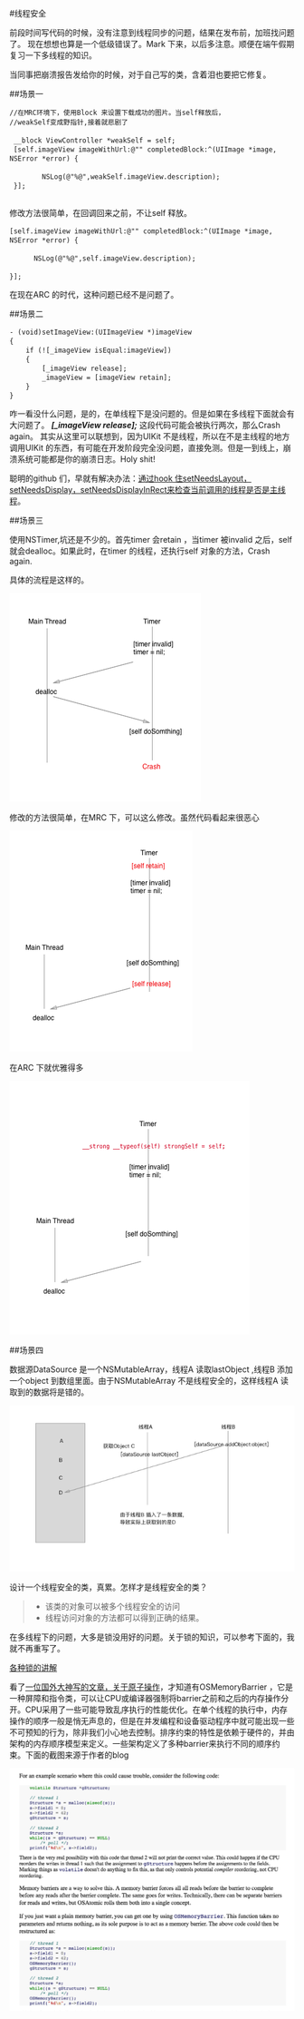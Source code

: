#线程安全

前段时间写代码的时候，没有注意到线程同步的问题，结果在发布前，加班找问题了。
现在想想也算是一个低级错误了。Mark 下来，以后多注意。顺便在端午假期复习一下多线程的知识。




当同事把崩溃报告发给你的时候，对于自己写的类，含着泪也要把它修复。

##场景一
```
//在MRC环境下，使用Block 来设置下载成功的图片。当self释放后，
//weakSelf变成野指针,接着就悲剧了

 __block ViewController *weakSelf = self;
 [self.imageView imageWithUrl:@"" completedBlock:^(UIImage *image, NSError *error) {
        
        NSLog(@"%@",weakSelf.imageView.description);
 }];
    
```


修改方法很简单，在回调回来之前，不让self 释放。

```
[self.imageView imageWithUrl:@"" completedBlock:^(UIImage *image, NSError *error) {
        
      NSLog(@"%@",self.imageView.description);
             
}];
```

在现在ARC 的时代，这种问题已经不是问题了。

##场景二

```
- (void)setImageView:(UIImageView *)imageView
{
    if (![_imageView isEqual:imageView])
    {
        [_imageView release];
        _imageView = [imageView retain];
    }
}

```

咋一看没什么问题，是的，在单线程下是没问题的。但是如果在多线程下面就会有大问题了。
***[_imageView release];*** 这段代码可能会被执行两次，那么Crash again。
其实从这里可以联想到，因为UIKit 不是线程，所以在不是主线程的地方调用UIKit 的东西，有可能在开发阶段完全没问题，直接免测。但是一到线上，崩溃系统可能都是你的崩溃日志。Holy shit!

聪明的github 们，早就有解决办法：[通过hook 住setNeedsLayout，setNeedsDisplay，setNeedsDisplayInRect来检查当前调用的线程是否是主线程](https://gist.github.com/steipete/5664345)。


##场景三

使用NSTimer,坑还是不少的。首先timer 会retain ，当timer 被invalid 之后，self 就会dealloc。如果此时，在timer 的线程，还执行self 对象的方法，Crash again.

具体的流程是这样的。

![](./1.png)

修改的方法很简单，在MRC 下，可以这么修改。虽然代码看起来很恶心

![](./2.png)

在ARC 下就优雅得多

![](./3.png)

##场景四

数据源DataSource 是一个NSMutableArray，线程A 读取lastObject ,线程B 添加一个object 到数组里面。由于NSMutableArray 不是线程安全的，这样线程A 读取到的数据将是错的。


![](./4.png)

设计一个线程安全的类，真累。怎样才是线程安全的类？
> * 该类的对象可以被多个线程安全的访问
> * 线程访问对象的方法都可以得到正确的结果。

在多线程下的问题，大多是锁没用好的问题。关于锁的知识，可以参考下面的，我就不再重写了。

[各种锁的讲解](http://www.jianshu.com/p/35dd92bcfe8c)

看了[一位国外大神写的文章，关于原子操作](https://www.mikeash.com/pyblog/friday-qa-2011-03-04-a-tour-of-osatomic.html)，才知道有OSMemoryBarrier ，它是一种屏障和指令类，可以让CPU或编译器强制将barrier之前和之后的内存操作分开。CPU采用了一些可能导致乱序执行的性能优化。在单个线程的执行中，内存操作的顺序一般是悄无声息的，但是在并发编程和设备驱动程序中就可能出现一些不可预知的行为，除非我们小心地去控制。排序约束的特性是依赖于硬件的，并由架构的内存顺序模型来定义。一些架构定义了多种barrier来执行不同的顺序约束。下面的截图来源于作者的blog

![](./5.png)
